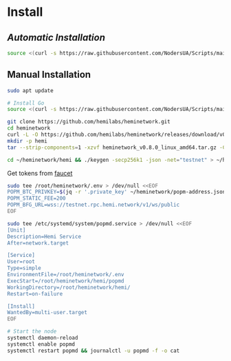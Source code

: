# Install

## _**Automatic Installation**_

```bash
source <(curl -s https://raw.githubusercontent.com/NodersUA/Scripts/main/hemi)
```

## **Manual Installation**

```bash
sudo apt update
```

```bash
# Install Go
source <(curl -s https://raw.githubusercontent.com/NodersUA/Scripts/main/system/go)
```

```bash
git clone https://github.com/hemilabs/heminetwork.git
cd heminetwork
curl -L -O https://github.com/hemilabs/heminetwork/releases/download/v0.8.0/heminetwork_v0.8.0_linux_amd64.tar.gz
mkdir -p hemi
tar --strip-components=1 -xzvf heminetwork_v0.8.0_linux_amd64.tar.gz -C hemi
```

```bash
cd ~/heminetwork/hemi && ./keygen -secp256k1 -json -net="testnet" > ~/heminetwork/popm-address.json
```

Get tokens from [faucet](https://coinfaucet.eu/en/btc-testnet/)

```bash
sudo tee /root/heminetwork/.env > /dev/null <<EOF
POPM_BTC_PRIVKEY=$(jq -r '.private_key' ~/heminetwork/popm-address.json)
POPM_STATIC_FEE=200
POPM_BFG_URL=wss://testnet.rpc.hemi.network/v1/ws/public
EOF
```

```bash
sudo tee /etc/systemd/system/popmd.service > /dev/null <<EOF
[Unit]
Description=Hemi Service
After=network.target

[Service]
User=root
Type=simple
EnvironmentFile=/root/heminetwork/.env
ExecStart=/root/heminetwork/hemi/popmd
WorkingDirectory=/root/heminetwork/hemi/
Restart=on-failure

[Install]
WantedBy=multi-user.target
EOF
```

```bash
# Start the node
systemctl daemon-reload
systemctl enable popmd
systemctl restart popmd && journalctl -u popmd -f -o cat
```

